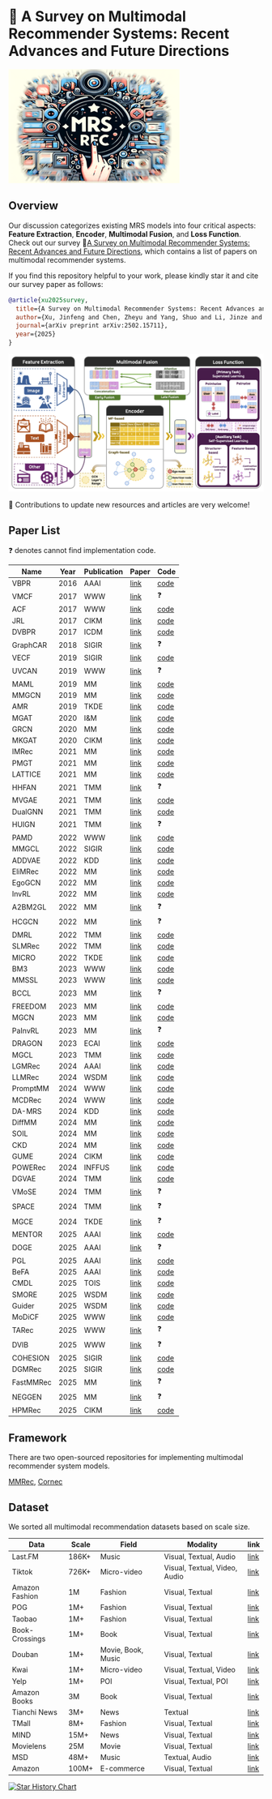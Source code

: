 # 🚀 A Survey on Multimodal Recommender Systems: Recent Advances and Future Directions


<img src="image/logo-blur.png" style="zoom: 33%;" />

## Overview 

Our discussion categorizes existing MRS models into four critical aspects: **Feature Extraction**, **Encoder**, **Multimodal Fusion**, and **Loss Function**. Check out our survey 📄[A Survey on Multimodal Recommender Systems:
Recent Advances and Future Directions](https://arxiv.org/abs/2502.15711), which contains a list of papers on multimodal recommender systems.

If you find this repository helpful to your work, please kindly star it and cite our survey paper as follows:
```bibtex
@article{xu2025survey,
  title={A Survey on Multimodal Recommender Systems: Recent Advances and Future Directions},
  author={Xu, Jinfeng and Chen, Zheyu and Yang, Shuo and Li, Jinze and Wang, Wei and Hu, Xiping and Hoi, Steven and Ngai, Edith},
  journal={arXiv preprint arXiv:2502.15711},
  year={2025}
}
```

<img src="image/overview.png"/>



🤗 Contributions to update new resources and articles are very welcome!



## Paper List

:question: denotes cannot find implementation code. 

| Name      | Year | Publication | Paper                                                        | Code                                                         |
| --------- | ---- | ----------- | ------------------------------------------------------------ | ------------------------------------------------------------ |
| VBPR      | 2016 | AAAI        | [link](https://arxiv.org/pdf/1510.01784)                     | [code](https://github.com/arogers1/VBPR)                     |
| VMCF      | 2017 | WWW         | [link](https://dl.acm.org/doi/10.1145/3038912.3052581)       | :question:                                                   |
| ACF       | 2017 | WWW         | [link](https://dl.acm.org/doi/10.1145/3077136.3080797)       | [code](https://github.com/ChenJingyuan91/ACF)                |
| JRL       | 2017 | CIKM        | [link](https://dl.acm.org/doi/10.1145/3132847.3132892)       | [code](https://github.com/QingyaoAi/Joint-Representation-Learning-for-Top-N-Recommendation) |
| DVBPR     | 2017 | ICDM        | [link](https://arxiv.org/pdf/1711.02231)                     | [code](https://github.com/kang205/DVBPR)                     |
| GraphCAR  | 2018 | SIGIR       | [link](https://dl.acm.org/doi/10.1145/3209978.3210117)       | :question:                                                   |
| VECF      | 2019 | SIGIR       | [link](https://dl.acm.org/doi/10.1145/3331184.3331254)       | [code](https://github.com/malizheng/VECF)                    |
| UVCAN     | 2019 | WWW         | [link](https://dl.acm.org/doi/10.1145/3308558.3313513)       | :question:                                                   |
| MAML      | 2019 | MM          | [link](https://dl.acm.org/doi/10.1145/3343031.3350953)       | [code](https://github.com/liufancs/MAML)                     |
| MMGCN     | 2019 | MM          | [link](https://dl.acm.org/doi/10.1145/3343031.3351034)       | [code](https://github.com/weiyinwei/MMGCN)                   |
| AMR       | 2019 | TKDE        | [link](https://ieeexplore.ieee.org/abstract/document/8618394) | [code](https://github.com/duxy-me/AMR)                       |
| MGAT      | 2020 | I&M         | [link](https://www.sciencedirect.com/science/article/abs/pii/S0306457320300182) | [code](https://github.com/zltao/MGAT)                        |
| GRCN      | 2020 | MM          | [link](https://dl.acm.org/doi/10.1145/3394171.3413556)       | [code](https://github.com/weiyinwei/GRCN)                    |
| MKGAT     | 2020 | CIKM        | [link](https://dl.acm.org/doi/10.1145/3340531.3411947)       | [code](https://github.com/QuXiaolong0812/mkgcn)              |
| IMRec     | 2021 | MM          | [link](https://dl.acm.org/doi/10.1145/3474085.3475514)       | [code](https://github.com/jiahaoxun/imrec)                   |
| PMGT      | 2021 | MM          | [link](https://arxiv.org/pdf/2010.12284)                     | [code](https://github.com/uoo723/PMGT)                       |
| LATTICE   | 2021 | MM          | [link](https://dl.acm.org/doi/10.1145/3474085.3475259)       | [code](https://github.com/CRIPAC-DIG/LATTICE)                |
| HHFAN     | 2021 | TMM         | [link](https://ieeexplore.ieee.org/document/9360479)         | :question:                                                   |
| MVGAE     | 2021 | TMM         | [link](https://ieeexplore.ieee.org/abstract/document/9535249/) | [code](https://github.com/jing-1/MVGAE)                      |
| DualGNN   | 2021 | TMM         | [link](https://ieeexplore.ieee.org/document/9662655)         | [code](https://github.com/wqf321/dualgnn)                    |
| HUIGN     | 2021 | TMM         | [link](https://ieeexplore.ieee.org/abstract/document/9453189/) | :question:                                                   |
| PAMD      | 2022 | WWW         | [link](https://dl.acm.org/doi/10.1145/3485447.3512079)       | [code](https://github.com/hantengyue/PAMD)                   |
| MMGCL     | 2022 | SIGIR       | [link](https://dl.acm.org/doi/10.1145/3477495.3532027)       | [code](https://github.com/zxy-ml84/MMGCL)                    |
| ADDVAE    | 2022 | KDD         | [link](https://dl.acm.org/doi/10.1145/3534678.3539474)       | [code](https://github.com/PreferredAI/ADDVAE)                |
| EliMRec   | 2022 | MM          | [link](https://dl.acm.org/doi/10.1145/3503161.3548404)       | [code](https://github.com/Xiaohao-Liu/EliMRec)               |
| EgoGCN    | 2022 | MM          | [link](https://dl.acm.org/doi/10.1145/3503161.3548399)       | [code](https://github.com/feiyuchen7/EgoGCN)                 |
| InvRL     | 2022 | MM          | [link](https://dl.acm.org/doi/10.1145/3503161.3548405)       | [code](https://github.com/nickwzk/InvRL)                     |
| A2BM2GL   | 2022 | MM          | [link](https://dl.acm.org/doi/10.1145/3503161.3548420)       | :question:                                                   |
| HCGCN     | 2022 | MM          | [link](https://dl.acm.org/doi/10.1145/3503161.3548119)       | :question:                                                   |
| DMRL      | 2022 | TMM         | [link](https://arxiv.org/pdf/2203.05406)                     | [code](https://github.com/liufancs/DMRL)                     |
| SLMRec    | 2022 | TMM         | [link](https://ieeexplore.ieee.org/document/9811387)         | [code](https://github.com/zltao/SLMRec)                      |
| MICRO     | 2022 | TKDE        | [link](https://arxiv.org/pdf/2111.00678)                     | [code](https://github.com/CRIPAC-DIG/MICRO)                  |
| BM3       | 2023 | WWW         | [link](https://arxiv.org/pdf/2207.05969)                     | [code](https://github.com/enoche/BM3)                        |
| MMSSL     | 2023 | WWW         | [link](https://arxiv.org/pdf/2302.10632)                     | [code](https://github.com/HKUDS/MMSSL)                       |
| BCCL      | 2023 | MM          | [link](https://dl.acm.org/doi/10.1145/3581783.3612568)       | :question:                                                   |
| FREEDOM   | 2023 | MM          | [link](https://arxiv.org/pdf/2211.06924)                     | [code](https://github.com/enoche/FREEDOM)                    |
| MGCN      | 2023 | MM          | [link](https://arxiv.org/pdf/2308.03588)                     | [code](https://github.com/demonph10/MGCN)                    |
| PaInvRL   | 2023 | MM          | [link](https://arxiv.org/pdf/2308.04706)                     | :question:                                                   |
| DRAGON    | 2023 | ECAI        | [link](https://arxiv.org/pdf/2301.12097)                     | [code](https://github.com/hongyurain/DRAGON)                 |
| MGCL      | 2023 | TMM         | [link](https://www.researchgate.net/profile/Kang-Liu-61/publication/369340959_Multimodal_Graph_Contrastive_Learning_for_Multimedia-Based_Recommendation/links/667975298408575b8384c71c/Multimodal-Graph-Contrastive-Learning-for-Multimedia-Based-Recommendation.pdf) | [code](https://github.com/hfutmars/MGCL)                     |
| LGMRec    | 2024 | AAAI        | [link](https://arxiv.org/pdf/2312.16400)                     | [code](https://github.com/georgeguo-cn/LGMRec)               |
| LLMRec    | 2024 | WSDM        | [link](https://arxiv.org/pdf/2311.00423)                     | [code](https://github.com/HKUDS/LLMRec)                      |
| PromptMM  | 2024 | WWW         | [link](https://arxiv.org/pdf/2402.17188)                     | [code](https://github.com/HKUDS/PromptMM)                    |
| MCDRec    | 2024 | WWW         | [link](https://dl.acm.org/doi/10.1145/3589335.3651956)       | [code](https://github.com/Yimeng-yang/MCDRec)                |
| DA-MRS    | 2024 | KDD         | [link](https://dl.acm.org/doi/abs/10.1145/3637528.3671703)   | [code](https://github.com/XMUDM/DA-MRS)                      |
| DiffMM    | 2024 | MM          | [link](https://arxiv.org/pdf/2406.11781)                     | [code](https://github.com/HKUDS/DiffMM)                      |
| SOIL      | 2024 | MM          | [link](https://dl.acm.org/doi/abs/10.1145/3664647.3681207)   | [code](https://github.com/TL-UESTC/SOIL)                     |
| CKD       | 2024 | MM          | [link](https://dl.acm.org/doi/10.1145/3664647.3680626)       | [code](https://github.com/CRIPAC-DIG/Balanced-Multimodal-Rec) |
| GUME      | 2024 | CIKM        | [link](https://arxiv.org/pdf/2407.12338)                     | [code](https://github.com/NanGongNingYi/GUME)                |
| POWERec   | 2024 | INFFUS      | [link](https://www.sciencedirect.com/science/article/abs/pii/S1566253523003056) | [code](https://github.com/hello-dx/POWERec)                  |
| DGVAE     | 2024 | TMM         | [link](https://arxiv.org/abs/2402.16110)                     | [code](https://github.com/xiyou3368/DGVAE)                   |
| VMoSE     | 2024 | TMM         | [link](https://ieeexplore.ieee.org/document/10487870)        | :question:                                                   |
| SPACE     | 2024 | TMM         | [link](https://ieeexplore.ieee.org/abstract/document/10483555/) | :question:                                                   |
| MGCE      | 2024 | TKDE        | [link](https://ieeexplore.ieee.org/abstract/document/10587159) | :question:                                                   |
| MENTOR    | 2025 | AAAI        | [link](https://arxiv.org/pdf/2402.19407)                     | [code](https://github.com/Jinfeng-Xu/MENTOR)                 |
| DOGE      | 2025 | AAAI        | [link](https://ojs.aaai.org/index.php/AAAI/article/view/33351/35506) | :question:                                                   |
| PGL       | 2025 | AAAI        | [link](https://ojs.aaai.org/index.php/AAAI/article/view/33429) | [code](https://github.com/demonph10/PGL)                     |
| BeFA      | 2025 | AAAI        | [link](https://arxiv.org/pdf/2406.0323)                      | [code](https://github.com/fqldom/BeFA)                       |
| CMDL      | 2025 | TOIS        | [link](https://dl.acm.org/doi/pdf/10.1145/3715876)           | [code](https://github.com/ruiliu2020/CMDL)                   |
| SMORE     | 2025 | WSDM        | [link](https://arxiv.org/pdf/2412.14978)                     | [code](https://github.com/kennethorq/SMORE)                  |
| Guider    | 2025 | WSDM        | [link](https://dl.acm.org/doi/pdf/10.1145/3701551.3703507)   | [code](https://github.com/Neon-Jing/Guider)                  |
| MoDiCF    | 2025 | WWW         | [link](https://arxiv.org/pdf/2501.11916)                     | [code](https://github.com/JinLi-i/MoDiCF)                    |
| TARec     | 2025 | WWW         | [link](https://openreview.net/pdf?id=ss9UXxbSys)             | :question:                                                   |
| DVIB      | 2025 | WWW         | [link](https://openreview.net/pdf?id=k4e3Dh2icw)             | :question:                                                   |
| COHESION  | 2025 | SIGIR       | [link](https://arxiv.org/pdf/2504.04452)                     | [code](https://github.com/Jinfeng-Xu/COHESION)               |
| DGMRec    | 2025 | SIGIR       | [link](https://arxiv.org/pdf/2504.16352)                     | [code](https://github.com/ptkjw1997/DGMRec)                  |
| FastMMRec | 2025 | MM          | [link](https://www.arxiv.org/pdf/2507.18489)                 | :question:                                                   |
| NEGGEN    | 2025 | MM          | [link](https://arxiv.org/pdf/2501.15183)                     | :question:                                                   |
| HPMRec    | 2025 | CIKM        | [link](https://arxiv.org/pdf/2508.10753)                     | [code](https://github.com/Zheyu-Chen/HPMRec)                 |



## Framework

There are two open-sourced repositories for implementing multimodal recommender system models.

[MMRec](https://github.com/enoche/MMRec), [Cornec](https://github.com/PreferredAI/cornac)



## Dataset

We sorted all multimodal recommendation datasets based on scale size.

| Data           | Scale | Field              | Modality                      | link                                                         |
| -------------- | ----- | ------------------ | ----------------------------- | ------------------------------------------------------------ |
| Last.FM        | 186K+ | Music              | Visual, Textual, Audio        | [link](https://www.heywhale.com/mw/dataset/5cfe0526e727f8002c36b9d9/content) |
| Tiktok         | 726K+ | Micro-video        | Visual, Textual, Video, Audio | [link](https://paperswithcode.com/dataset/tiktok-dataset)    |
| Amazon Fashion | 1M    | Fashion            | Visual, Textual               | [link](https://jmcauley.ucsd.edu/data/amazon/)               |
| POG            | 1M+   | Fashion            | Visual, Textual               | [link](https://drive.google.com/drive/folders/1xFdx5xuNXHGsUVG2VIohFTXf9S7G5veq) |
| Taobao         | 1M+   | Fashion            | Visual, Textual               | [link](https://tianchi.aliyun.com/dataset/52)                |
| Book-Crossings | 1M+   | Book               | Visual, Textual               | [link](http://www2.informatik.uni-freiburg.de/~cziegler/BX/) |
| Douban         | 1M+   | Movie, Book, Music | Visual, Textual               | [link](https://github.com/FengZhu-Joey/GA-DTCDR/tree/main/Data) |
| Kwai           | 1M+   | Micro-video        | Visual, Textual, Video        | [link](https://zenodo.org/record/4023390#.Y9YZ6XZBw7c)       |
| Yelp           | 1M+   | POI                | Visual, Textual, POI          | [link](https://www.yelp.com/dataset)                         |
| Amazon Books   | 3M    | Book               | Visual, Textual               | [link](https://jmcauley.ucsd.edu/data/amazon/)               |
| Tianchi News   | 3M+   | News               | Textual                       | [link](https://tianchi.aliyun.com/competition/entrance/531842/introduction) |
| TMall          | 8M+   | Fashion            | Visual, Textual               | [link](https://tianchi.aliyun.com/dataset/43)                |
| MIND           | 15M+  | News               | Visual, Textual               | [link](https://msnews.github.io/)                            |
| Movielens      | 25M   | Movie              | Visual, Textual               | [link](https://grouplens.org/datasets/movielens/)            |
| MSD            | 48M+  | Music              | Textual, Audio                | [link](http://millionsongdataset.com/challenge/)             |
| Amazon         | 100M+ | E-commerce         | Visual, Textual               | [link](https://cseweb.ucsd.edu/~jmcauley/datasets.html#amazon_reviews) |



[![*Star History Chart*](https://api.star-history.com/svg?repos=Jinfeng-Xu/Awesome-Multimodal-Recommender-Systems&type=Date)](https://www.star-history.com/#Jinfeng-Xu/Awesome-Multimodal-Recommender-Systems&Date)